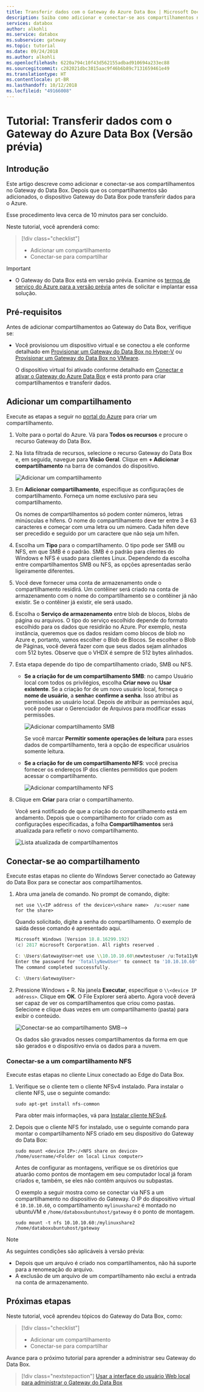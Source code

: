 ```yaml
---
title: Transferir dados com o Gateway do Azure Data Box | Microsoft Docs
description: Saiba como adicionar e conectar-se aos compartilhamentos no dispositivo do Gateway do Data Box.
services: databox
author: alkohli
ms.service: databox
ms.subservice: gateway
ms.topic: tutorial
ms.date: 09/24/2018
ms.author: alkohli
ms.openlocfilehash: 6220a794c10f43d562155adbad910694a233ec88
ms.sourcegitcommit: c282021dbc3815aac9f46b6b89c7131659461e49
ms.translationtype: HT
ms.contentlocale: pt-BR
ms.lasthandoff: 10/12/2018
ms.locfileid: "49166008"
---
```

# <a name="tutorial-transfer-data-with-azure-data-box-gateway-preview"></a>Tutorial: Transferir dados com o Gateway do Azure Data Box (Versão prévia)


## <a name="introduction"></a>Introdução

Este artigo descreve como adicionar e conectar-se aos compartilhamentos no Gateway do Data Box. Depois que os compartilhamentos são adicionados, o dispositivo Gateway do Data Box pode transferir dados para o Azure.

Esse procedimento leva cerca de 10 minutos para ser concluído. 

Neste tutorial, você aprenderá como:

> [!div class="checklist"]
> * Adicionar um compartilhamento
> * Conectar-se para compartilhar

> [!IMPORTANT]
> - O Gateway do Data Box está em versão prévia. Examine os [termos de serviço do Azure para a versão prévia](https://azure.microsoft.com/support/legal/preview-supplemental-terms/) antes de solicitar e implantar essa solução. 
 
## <a name="prerequisites"></a>Pré-requisitos

Antes de adicionar compartilhamentos ao Gateway do Data Box, verifique se:

* Você provisionou um dispositivo virtual e se conectou a ele conforme detalhado em [Provisionar um Gateway do Data Box no Hyper-V](data-box-gateway-deploy-provision-hyperv.md) ou [Provisionar um Gateway do Data Box no VMware](data-box-gateway-deploy-provision-vmware.md). 

    O dispositivo virtual foi ativado conforme detalhado em [Conectar e ativar o Gateway do Azure Data Box](data-box-gateway-deploy-connect-setup-activate.md) e está pronto para criar compartilhamentos e transferir dados.


## <a name="add-a-share"></a>Adicionar um compartilhamento

Execute as etapas a seguir no [portal do Azure](https://portal.azure.com/) para criar um compartilhamento.

1. Volte para o portal do Azure. Vá para **Todos os recursos** e procure o recurso Gateway do Data Box.
    
2. Na lista filtrada de recursos, selecione o recurso Gateway do Data Box e, em seguida, navegue para **Visão Geral**. Clique em **+ Adicionar compartilhamento** na barra de comandos do dispositivo.
   
   ![Adicionar um compartilhamento](./media/data-box-gateway-deploy-add-shares/click-add-share.png)

4. Em **Adicionar compartilhamento**, especifique as configurações de compartilhamento. Forneça um nome exclusivo para seu compartilhamento. 

   Os nomes de compartilhamentos só podem conter números, letras minúsculas e hifens. O nome do compartilhamento deve ter entre 3 e 63 caracteres e começar com uma letra ou um número. Cada hífen deve ser precedido e seguido por um caractere que não seja um hífen.
    
5. Escolha um **Tipo** para o compartilhamento. O tipo pode ser SMB ou NFS, em que SMB é o padrão. SMB é o padrão para clientes do Windows e NFS é usado para clientes Linux. Dependendo da escolha entre compartilhamentos SMB ou NFS, as opções apresentadas serão ligeiramente diferentes. 

6. Você deve fornecer uma conta de armazenamento onde o compartilhamento residirá. Um contêiner será criado na conta de armazenamento com o nome do compartilhamento se o contêiner já não existir. Se o contêiner já existir, ele será usado. 
    
7. Escolha o **Serviço de armazenamento** entre blob de blocos, blobs de página ou arquivos. O tipo do serviço escolhido depende do formato escolhido para os dados que residirão no Azure. Por exemplo, nesta instância, queremos que os dados residam como blocos de blob no Azure e, portanto, vamos escolher o Blob de Blocos. Se escolher o Blob de Páginas, você deverá fazer com que seus dados sejam alinhados com 512 bytes. Observe que o VHDX é sempre de 512 bytes alinhados.
   
8. Esta etapa depende do tipo de compartilhamento criado, SMB ou NFS. 
     
    - **Se a criação for de um compartilhamento SMB**: no campo Usuário local com todos os privilégios, escolha **Criar novo** ou **Usar existente**. Se a criação for de um novo usuário local, forneça o **nome de usuário**, a **senha**e **confirme a senha**. Isso atribui as permissões ao usuário local. Depois de atribuir as permissões aqui, você pode usar o Gerenciador de Arquivos para modificar essas permissões.
    
        ![Adicionar compartilhamento SMB](./media/data-box-gateway-deploy-add-shares/add-share-smb-1.png)
        
        Se você marcar **Permitir somente operações de leitura** para esses dados de compartilhamento, terá a opção de especificar usuários somente leitura.
        
    - **Se a criação for de um compartilhamento NFS**: você precisa fornecer os endereços IP dos clientes permitidos que podem acessar o compartilhamento.

        ![Adicionar compartilhamento NFS](./media/data-box-gateway-deploy-add-shares/add-share-nfs-1.png)
   
9. Clique em **Criar** para criar o compartilhamento. 
    
    Você será notificado de que a criação do compartilhamento está em andamento. Depois que o compartilhamento for criado com as configurações especificadas, a folha **Compartilhamentos** será atualizada para refletir o novo compartilhamento. 
    
    ![Lista atualizada de compartilhamentos](./media/data-box-gateway-deploy-add-shares/updated-list-of-shares.png) 

## <a name="connect-to-the-share"></a>Conectar-se ao compartilhamento

Execute estas etapas no cliente do Windows Server conectado ao Gateway do Data Box para se conectar aos compartilhamentos.


1. Abra uma janela de comando. No prompt de comando, digite:

    `net use \\<IP address of the device>\<share name>  /u:<user name for the share>`

    Quando solicitado, digite a senha do compartilhamento. O exemplo de saída desse comando é apresentado aqui.

    ```powershell
    Microsoft Windows [Version 18.8.16299.192) 
    (c) 2817 microsoft Corporation. All rights reserved . 
    
    C: \Users\GatewayUser>net use \\10.10.10.60\newtestuser /u:Tota11yNewUser 
    Enter the password for 'TotallyNewUser' to connect to '10.10.10.60' • 
    The command completed successfully. 
    
    C: \Users\GatewayUser>
    ```   


2. Pressione Windows + R. Na janela **Executar**, especifique o `\\<device IP address>`. Clique em **OK**. O File Explorer será aberto. Agora você deverá ser capaz de ver os compartilhamentos que criou como pastas. Selecione e clique duas vezes em um compartilhamento (pasta) para exibir o conteúdo.
 
    ![Conectar-se ao compartilhamento SMB](./media/data-box-gateway-deploy-add-shares/connect-to-share2.png)-->

    Os dados são gravados nesses compartilhamentos da forma em que são gerados e o dispositivo envia os dados para a nuvem.

### <a name="connect-to-an-nfs-share"></a>Conectar-se a um compartilhamento NFS

Execute estas etapas no cliente Linux conectado ao Edge do Data Box.

1. Verifique se o cliente tem o cliente NFSv4 instalado. Para instalar o cliente NFS, use o seguinte comando:

   `sudo apt-get install nfs-common`

    Para obter mais informações, vá para [Instalar cliente NFSv4](https://help.ubuntu.com/community/SettingUpNFSHowTo#NFSv4_client).

2. Depois que o cliente NFS for instalado, use o seguinte comando para montar o compartilhamento NFS criado em seu dispositivo do Gateway do Data Box:

   `sudo mount <device IP>:/<NFS share on device> /home/username/<Folder on local Linux computer>`

    Antes de configurar as montagens, verifique se os diretórios que atuarão como pontos de montagem em seu computador local já foram criados e, também, se eles não contêm arquivos ou subpastas.

    O exemplo a seguir mostra como se conectar via NFS a um compartilhamento no dispositivo do Gateway. O IP do dispositivo virtual é `10.10.10.60`, o compartilhamento `mylinuxshare2` é montado no ubuntuVM e `/home/databoxubuntuhost/gateway` é o ponto de montagem.

    `sudo mount -t nfs 10.10.10.60:/mylinuxshare2 /home/databoxubuntuhost/gateway`

> [!NOTE] 
> As seguintes condições são aplicáveis à versão prévia:
> - Depois que um arquivo é criado nos compartilhamentos, não há suporte para a renomeação do arquivo. 
> - A exclusão de um arquivo de um compartilhamento não exclui a entrada na conta de armazenamento.

## <a name="next-steps"></a>Próximas etapas

Neste tutorial, você aprendeu tópicos do Gateway do Data Box, como:

> [!div class="checklist"]
> * Adicionar um compartilhamento
> * Conectar-se para compartilhar


Avance para o próximo tutorial para aprender a administrar seu Gateway do Data Box.

> [!div class="nextstepaction"]
> [Usar a interface do usuário Web local para administrar o Gateway do Data Box](http://aka.ms/dbg-docs)


